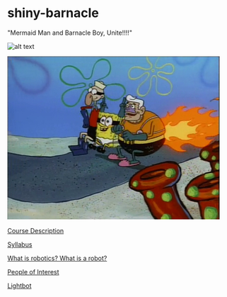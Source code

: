 # shiny-barnacle
"Mermaid Man and Barnacle Boy, Unite!!!!"

![alt text](http://spongebobia.com/spongebob-captures/content/episodes/galleries/052b%20-%20Mermaid%20Man%20and%20Barnacle%20Boy%20V/052b%20-%20Mermaid%20Man%20and%20Barnacle%20Boy%20V%20(068).jpg)

![alt text](535.png)



[Course Description](https://github.com/mohammaw000/shiny-barnacle/blob/master/Course%20Description.md)



[Syllabus](https://github.com/mohammaw000/shiny-barnacle/blob/master/Course%20Description.md)




[What is robotics? What is a robot?](https://github.com/mohammaw000/shiny-barnacle/blob/master/What%20is%20robotics%3F%20What%20is%20a%20robot%3F.md)



[People of Interest](https://github.com/mohammaw000/shiny-barnacle/blob/master/People%20of%20Interest.md)



[Lightbot](https://github.com/mohammaw000/shiny-barnacle/blob/master/Lightbot.md)
